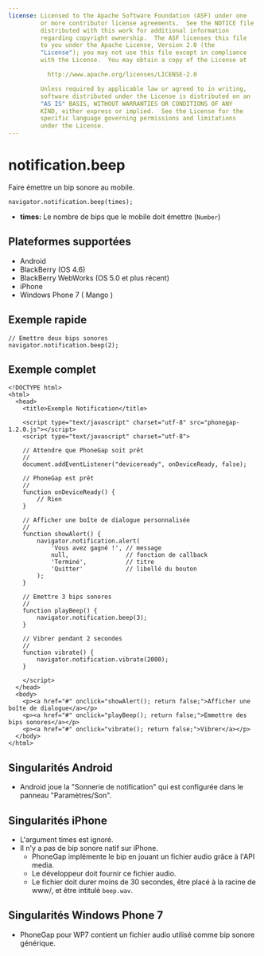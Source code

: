 ```yaml
---
license: Licensed to the Apache Software Foundation (ASF) under one
         or more contributor license agreements.  See the NOTICE file
         distributed with this work for additional information
         regarding copyright ownership.  The ASF licenses this file
         to you under the Apache License, Version 2.0 (the
         "License"); you may not use this file except in compliance
         with the License.  You may obtain a copy of the License at

           http://www.apache.org/licenses/LICENSE-2.0

         Unless required by applicable law or agreed to in writing,
         software distributed under the License is distributed on an
         "AS IS" BASIS, WITHOUT WARRANTIES OR CONDITIONS OF ANY
         KIND, either express or implied.  See the License for the
         specific language governing permissions and limitations
         under the License.
---
```


notification.beep
=================

Faire émettre un bip sonore au mobile.

    navigator.notification.beep(times);

- __times:__ Le nombre de bips que le mobile doit émettre (`Number`)

Plateformes supportées
----------------------

- Android
- BlackBerry (OS 4.6)
- BlackBerry WebWorks (OS 5.0 et plus récent)
- iPhone
- Windows Phone 7 ( Mango )

Exemple rapide
--------------

    // Emettre deux bips sonores
    navigator.notification.beep(2);

Exemple complet
---------------

    <!DOCTYPE html>
    <html>
      <head>
        <title>Exemple Notification</title>

        <script type="text/javascript" charset="utf-8" src="phonegap-1.2.0.js"></script>
        <script type="text/javascript" charset="utf-8">

        // Attendre que PhoneGap soit prêt
        //
        document.addEventListener("deviceready", onDeviceReady, false);

        // PhoneGap est prêt
        //
        function onDeviceReady() {
            // Rien
        }

        // Afficher une boîte de dialogue personnalisée
        //
        function showAlert() {
		    navigator.notification.alert(
		        'Vous avez gagné !', // message
		        null,                // fonction de callback
		        'Terminé',           // titre
		        'Quitter'            // libellé du bouton
		    );
        }

        // Emettre 3 bips sonores
        //
        function playBeep() {
            navigator.notification.beep(3);
        }

        // Vibrer pendant 2 secondes
        //
        function vibrate() {
            navigator.notification.vibrate(2000);
        }

        </script>
      </head>
      <body>
        <p><a href="#" onclick="showAlert(); return false;">Afficher une boîte de dialogue</a></p>
        <p><a href="#" onclick="playBeep(); return false;">Emmettre des bips sonores</a></p>
        <p><a href="#" onclick="vibrate(); return false;">Vibrer</a></p>
      </body>
    </html>

Singularités Android
--------------------

- Android joue la "Sonnerie de notification" qui est configurée dans le panneau "Paramètres/Son".

Singularités iPhone
-------------------

- L'argument times est ignoré.
- Il n'y a pas de bip sonore natif sur iPhone.
  - PhoneGap implémente le bip en jouant un fichier audio grâce à l'API media.
  - Le développeur doit fournir ce fichier audio.
  - Le fichier doit durer moins de 30 secondes, être placé à la racine de www/, et être intitulé `beep.wav`.

Singularités Windows Phone 7
----------------------------

- PhoneGap pour WP7 contient un fichier audio utilisé comme bip sonore générique. 
